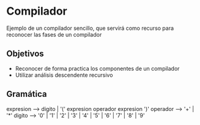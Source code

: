 # Compilador
Ejemplo de un compilador sencillo, que servirá como recurso para reconocer las fases de un compilador
## Objetivos
  * Reconocer de forma practica los componentes de un compilador
  * Utilizar análisis descendente recursivo
## Gramática
expresion --> digito | '(' expresion operador expresion ')'
operador --> '+' | '\*'
digito --> '0' | '1' | '2' | '3' | '4' | '5'  | '6' | '7' | '8'  | '9'
